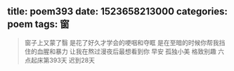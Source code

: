 title: poem393
date: 1523658213000
categories: poem
tags: 窗
---
> 窗子上又蒙了翳
是花了好久才学会的哽咽和夺眶
是在至暗的时候你帮我挡住的血腥和暴力
让我在熬过漫夜后最想看到你
早安
孤独小美
格致别趣
六点起床第393天 迟到28天